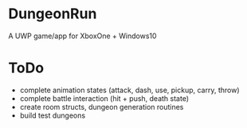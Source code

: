 # DungeonRun
A UWP game/app for XboxOne + Windows10

# ToDo
+ complete animation states (attack, dash, use, pickup, carry, throw)
+ complete battle interaction (hit + push, death state)
+ create room structs, dungeon generation routines
+ build test dungeons
